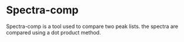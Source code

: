 # Spectra-comp
Spectra-comp is a tool  used to compare two peak lists. the spectra are compared using a dot product method.
